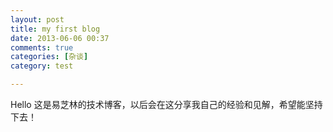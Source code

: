 ```yaml
---
layout: post
title: my first blog
date: 2013-06-06 00:37
comments: true
categories: [杂谈]
category: test

---
```


Hello 这是易芝林的技术博客，以后会在这分享我自己的经验和见解，希望能坚持下去！

